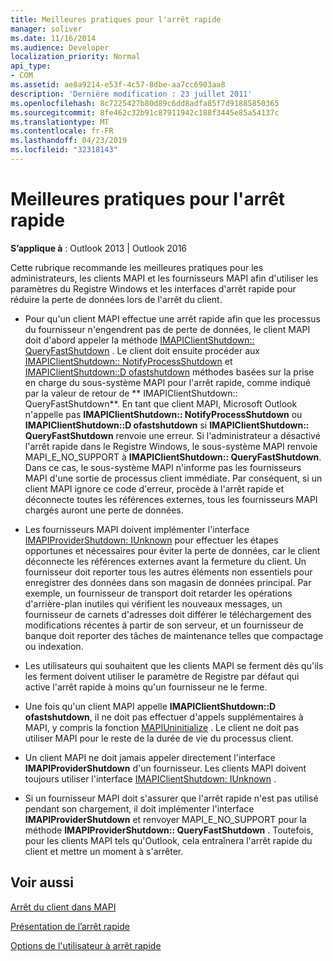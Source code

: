 ```yaml
---
title: Meilleures pratiques pour l'arrêt rapide
manager: soliver
ms.date: 11/16/2014
ms.audience: Developer
localization_priority: Normal
api_type:
- COM
ms.assetid: ae8a9214-e53f-4c57-8dbe-aa7cc6903aa8
description: 'Dernière modification : 23 juillet 2011'
ms.openlocfilehash: 8c7225427b80d89c6dd8adfa85f7d91885850365
ms.sourcegitcommit: 8fe462c32b91c87911942c188f3445e85a54137c
ms.translationtype: MT
ms.contentlocale: fr-FR
ms.lasthandoff: 04/23/2019
ms.locfileid: "32318143"
---
```

# <a name="best-practices-for-fast-shutdown"></a>Meilleures pratiques pour l'arrêt rapide

  
  
**S’applique à** : Outlook 2013 | Outlook 2016 
  
Cette rubrique recommande les meilleures pratiques pour les administrateurs, les clients MAPI et les fournisseurs MAPI afin d'utiliser les paramètres du Registre Windows et les interfaces d'arrêt rapide pour réduire la perte de données lors de l'arrêt du client.
  
- Pour qu'un client MAPI effectue une arrêt rapide afin que les processus du fournisseur n'engendrent pas de perte de données, le client MAPI doit d'abord appeler la méthode [IMAPIClientShutdown:: QueryFastShutdown](imapiclientshutdown-queryfastshutdown.md) . Le client doit ensuite procéder aux [IMAPIClientShutdown:: NotifyProcessShutdown](imapiclientshutdown-notifyprocessshutdown.md) et [IMAPIClientShutdown::D ofastshutdown](imapiclientshutdown-dofastshutdown.md) méthodes basées sur la prise en charge du sous-système MAPI pour l'arrêt rapide, comme indiqué par la valeur de retour de ** IMAPIClientShutdown:: QueryFastShutdown**. En tant que client MAPI, Microsoft Outlook n'appelle pas **IMAPIClientShutdown:: NotifyProcessShutdown** ou **IMAPIClientShutdown::D ofastshutdown** si **IMAPIClientShutdown:: QueryFastShutdown** renvoie une erreur. Si l'administrateur a désactivé l'arrêt rapide dans le Registre Windows, le sous-système MAPI renvoie MAPI_E_NO_SUPPORT à **IMAPIClientShutdown:: QueryFastShutdown**. Dans ce cas, le sous-système MAPI n'informe pas les fournisseurs MAPI d'une sortie de processus client immédiate. Par conséquent, si un client MAPI ignore ce code d'erreur, procède à l'arrêt rapide et déconnecte toutes les références externes, tous les fournisseurs MAPI chargés auront une perte de données. 
    
- Les fournisseurs MAPI doivent implémenter l'interface [IMAPIProviderShutdown: IUnknown](imapiprovidershutdowniunknown.md) pour effectuer les étapes opportunes et nécessaires pour éviter la perte de données, car le client déconnecte les références externes avant la fermeture du client. Un fournisseur doit reporter tous les autres éléments non essentiels pour enregistrer des données dans son magasin de données principal. Par exemple, un fournisseur de transport doit retarder les opérations d'arrière-plan inutiles qui vérifient les nouveaux messages, un fournisseur de carnets d'adresses doit différer le téléchargement des modifications récentes à partir de son serveur, et un fournisseur de banque doit reporter des tâches de maintenance telles que compactage ou indexation. 
    
- Les utilisateurs qui souhaitent que les clients MAPI se ferment dès qu'ils les ferment doivent utiliser le paramètre de Registre par défaut qui active l'arrêt rapide à moins qu'un fournisseur ne le ferme.
    
- Une fois qu'un client MAPI appelle **IMAPIClientShutdown::D ofastshutdown**, il ne doit pas effectuer d'appels supplémentaires à MAPI, y compris la fonction [MAPIUninitialize](mapiuninitialize.md) . Le client ne doit pas utiliser MAPI pour le reste de la durée de vie du processus client. 
    
- Un client MAPI ne doit jamais appeler directement l'interface **IMAPIProviderShutdown** d'un fournisseur. Les clients MAPI doivent toujours utiliser l'interface [IMAPIClientShutdown: IUnknown](imapiclientshutdowniunknown.md) . 
    
- Si un fournisseur MAPI doit s'assurer que l'arrêt rapide n'est pas utilisé pendant son chargement, il doit implémenter l'interface **IMAPIProviderShutdown** et renvoyer MAPI_E_NO_SUPPORT pour la méthode **IMAPIProviderShutdown:: QueryFastShutdown** . Toutefois, pour les clients MAPI tels qu'Outlook, cela entraînera l'arrêt rapide du client et mettre un moment à s'arrêter. 
    
## <a name="see-also"></a>Voir aussi



[Arrêt du client dans MAPI](client-shutdown-in-mapi.md)
  
[Présentation de l’arrêt rapide](fast-shutdown-overview.md)
  
[Options de l'utilisateur à arrêt rapide](fast-shutdown-user-options.md)


